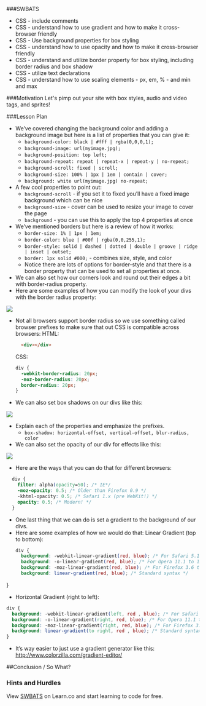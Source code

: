 ###SWBATS
+ CSS - include comments
+ CSS - understand how to use gradient and how to make it cross-browser friendly
+ CSS - Use background properties for box styling
+ CSS - understand how to use opacity and how to make it cross-browser friendly
+ CSS - understand and utilize border property for box styling, including border radius and box shadow
+ CSS - utilize text declarations
+ CSS - understand how to use scaling elements - px, em, % - and min and max

###Motivation
Let's pimp out your site with box styles, audio and video tags, and sprites! 

###Lesson Plan
+ We’ve covered changing the background color and adding a background image but here is a list of properties that you can give it:
  + `background-color: black | #fff | rgba(0,0,0,1);`
  + `background-image: url(myimage.jpg);`
  + `background-position: top left;`
  + `background-repeat: repeat | repeat-x | repeat-y | no-repeat;`
  + `background-scroll: fixed | scroll;`
  + `background-size: 100% | 1px | 1em | contain | cover;`
  + `background: white url(myimage.jpg) no-repeat;`
+ A few cool properties to point out:
  + `background-scroll` - if you set it to fixed you’ll have a fixed image background which can be nice
  + `background-size` - cover can be used to resize your image to cover the page
  + `background` - you can use this to apply the top 4 properties at once
+ We’ve mentioned borders but here is a review of how it works:
  + `border-size: 1% | 1px | 1em;`
  + `border-color: blue | #00f | rgba(0,0,255,1);`
  + `border-style: solid | dashed | dotted | double | groove | ridge | inset | outset;`
  + `border: 1px solid #000;` - combines size, style, and color
  + Notice there are lots of options for border-style and that there is a border property that can be used to set all properties at once.
+ We can also set how our corners look and round out their edges a bit with border-radius property.
+ Here are some examples of how you can modify the look of your divs with the border radius property:

<img src= "https://s3.amazonaws.com/after-school-assets/css-selector3.png">

+ Not all browsers support border radius so we use something called browser prefixes to make sure that out CSS is compatible across browsers:
  HTML:
  ```html
    <div></div>
  ```
  CSS:
  ```css
  div {
    -webkit-border-radius: 20px;
    -moz-border-radius: 20px;
    border-radius: 20px;
  }
  ```
+ We can also set box shadows on our divs like this:

<img src="https://s3.amazonaws.com/after-school-assets/css-selector4.png">

+ Explain each of the properties and emphasize the prefixes.
  + `box-shadow: horizontal-offset, vertical-offset, blur-radius, color`
+ We can also set the opacity of our div for effects like this:

<img src="https://s3.amazonaws.com/after-school-assets/css-selector5.png">

+ Here are the ways that you can do that for different browsers:
```css
  div {
    filter: alpha(opacity=50); /* IE*/
    -moz-opacity: 0.5; /* Older than Firefox 0.9 */
    -khtml-opacity: 0.5; /* Safari 1.x (pre WebKit!) */
    opacity: 0.5; /* Modern! */
  }
```
+ One last thing that we can do is set a gradient to the background of our divs. 
+ Here are some examples of how we would do that:
  Linear Gradient (top to bottom):
  ```css
  div {
    background: -webkit-linear-gradient(red, blue); /* For Safari 5.1 to 6.0 */
    background: -o-linear-gradient(red, blue); /* For Opera 11.1 to 12.0 */
    background: -moz-linear-gradient(red, blue); /* For Firefox 3.6 to 15 */
    background: linear-gradient(red, blue); /* Standard syntax */
}

  + Horizontal Gradient (right to left):
  ```css
  div {
    background: -webkit-linear-gradient(left, red , blue); /* For Safari 5.1 to 6.0 */
    background: -o-linear-gradient(right, red, blue); /* For Opera 11.1 to 12.0 */
    background: -moz-linear-gradient(right, red, blue); /* For Firefox 3.6 to 15 */
    background: linear-gradient(to right, red , blue); /* Standard syntax */
  }
  ```
+ It’s way easier to just use a gradient generator like this: http://www.colorzilla.com/gradient-editor/ 



##Conclusion / So What?

### Hints and Hurdles
<p data-visibility='hidden'>View <a href='https://learn.co/lessons/hs-intro-web-design-teachers-guides-box-styles' title='SWBATS'>SWBATS</a> on Learn.co and start learning to code for free.</p>
